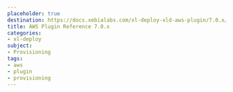 ```yaml
---
placeholder: true
destination: https://docs.xebialabs.com/xl-deploy-xld-aws-plugin/7.0.x/awsPluginManual.html
title: AWS Plugin Reference 7.0.x
categories:
- xl-deploy
subject:
- Provisioning
tags:
- aws
- plugin
- provisioning
---
```

